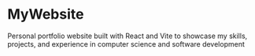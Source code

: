 # MyWebsite
Personal portfolio website built with React and Vite to showcase my skills, projects, and experience in computer science and software development
